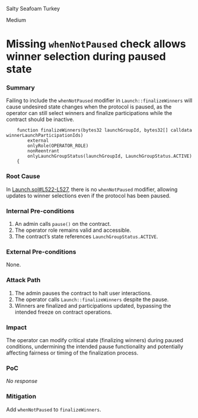 Salty Seafoam Turkey

Medium

# Missing `whenNotPaused` check allows winner selection during paused state

### Summary

Failing to include the `whenNotPaused` modifier in `Launch::finalizeWinners` will cause undesired state changes when the protocol is paused, as the operator can still select winners and finalize participations while the contract should be inactive.

```solidity
    function finalizeWinners(bytes32 launchGroupId, bytes32[] calldata winnerLaunchParticipationIds)
        external
        onlyRole(OPERATOR_ROLE)
        nonReentrant
        onlyLaunchGroupStatus(launchGroupId, LaunchGroupStatus.ACTIVE)
    {
```

### Root Cause


In [Launch.sol#L522-L527](https://github.com/sherlock-audit/2025-02-rova/blob/main/rova-contracts/src/Launch.sol#L522-L527), there is no `whenNotPaused` modifier, allowing updates to winner selections even if the protocol has been paused.


### Internal Pre-conditions

1. An admin calls `pause()` on the contract.
2. The operator role remains valid and accessible.
3. The contract’s state references `LaunchGroupStatus.ACTIVE`.


### External Pre-conditions


None.

### Attack Path

1. The admin pauses the contract to halt user interactions.
2. The operator calls `Launch::finalizeWinners` despite the pause.
3. Winners are finalized and participations updated, bypassing the intended freeze on contract operations.


### Impact

The operator can modify critical state (finalizing winners) during paused conditions, undermining the intended pause functionality and potentially affecting fairness or timing of the finalization process.


### PoC

_No response_

### Mitigation

Add `whenNotPaused` to `finalizeWinners`.